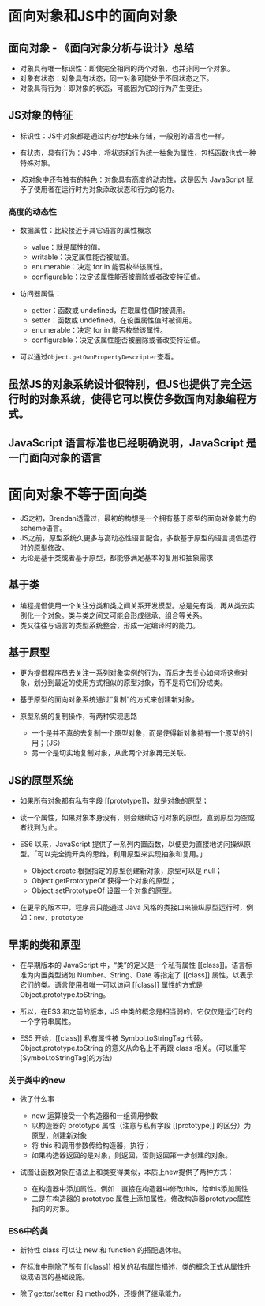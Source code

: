 # 面向对象和JS中的面向对象

## 面向对象 - 《面向对象分析与设计》总结

- 对象具有唯一标识性：即使完全相同的两个对象，也并非同一个对象。
- 对象有状态：对象具有状态，同一对象可能处于不同状态之下。
- 对象具有行为：即对象的状态，可能因为它的行为产生变迁。

## JS对象的特征

- 标识性：JS中对象都是通过内存地址来存储，一般别的语言也一样。
- 有状态，具有行为：JS中，将状态和行为统一抽象为属性，包括函数也式一种特殊对象。

- JS对象中还有独有的特色：对象具有高度的动态性，这是因为 JavaScript 赋予了使用者在运行时为对象添改状态和行为的能力。

### 高度的动态性

- 数据属性：比较接近于其它语言的属性概念
  - value：就是属性的值。
  - writable：决定属性能否被赋值。
  - enumerable：决定 for in 能否枚举该属性。
  - configurable：决定该属性能否被删除或者改变特征值。

- 访问器属性：
  - getter：函数或 undefined，在取属性值时被调用。
  - setter：函数或 undefined，在设置属性值时被调用。
  - enumerable：决定 for in 能否枚举该属性。
  - configurable：决定该属性能否被删除或者改变特征值。

- 可以通过`Object.getOwnPropertyDescripter`查看。

## 虽然JS的对象系统设计很特别，但JS也提供了完全运行时的对象系统，使得它可以模仿多数面向对象编程方式。

## JavaScript 语言标准也已经明确说明，JavaScript 是一门面向对象的语言

# 面向对象不等于面向类

- JS之初，Brendan透露过，最初的构想是一个拥有基于原型的面向对象能力的scheme语言。
- JS之前，原型系统久更多与高动态性语言配合，多数基于原型的语言提倡运行时的原型修改。
- 无论是基于类或者基于原型，都能够满足基本的复用和抽象需求

## 基于类
- 编程提倡使用一个关注分类和类之间关系开发模型。总是先有类，再从类去实例化一个对象。类与类之间又可能会形成继承、组合等关系。
- 类又往往与语言的类型系统整合，形成一定编译时的能力。

## 基于原型
- 更为提倡程序员去关注一系列对象实例的行为，而后才去关心如何将这些对象，划分到最近的使用方式相似的原型对象，而不是将它们分成类。
- 基于原型的面向对象系统通过“复制”的方式来创建新对象。

- 原型系统的复制操作，有两种实现思路
  - 一个是并不真的去复制一个原型对象，而是使得新对象持有一个原型的引用；（JS）
  - 另一个是切实地复制对象，从此两个对象再无关联。


## JS的原型系统
- 如果所有对象都有私有字段 [[prototype]]，就是对象的原型；
- 读一个属性，如果对象本身没有，则会继续访问对象的原型，直到原型为空或者找到为止。

- ES6 以来，JavaScript 提供了一系列内置函数，以便更为直接地访问操纵原型。「可以完全抛开类的思维，利用原型来实现抽象和复用。」
  - Object.create 根据指定的原型创建新对象，原型可以是 null；
  - Object.getPrototypeOf 获得一个对象的原型；
  - Object.setPrototypeOf 设置一个对象的原型。

- 在更早的版本中，程序员只能通过 Java 风格的类接口来操纵原型运行时，例如：`new, prototype`

## 早期的类和原型
- 在早期版本的 JavaScript 中，“类”的定义是一个私有属性 [[class]]。语言标准为内置类型诸如 Number、String、Date 等指定了 [[class]] 属性，以表示它们的类。语言使用者唯一可以访问 [[class]] 属性的方式是 Object.prototype.toString。

- 所以，在ES3 和之前的版本，JS 中类的概念是相当弱的，它仅仅是运行时的一个字符串属性。

- ES5 开始，[[class]] 私有属性被 Symbol.toStringTag 代替。Object.prototype.toString 的意义从命名上不再跟 class 相关。（可以重写[Symbol.toStringTag]的方法）

### 关于类中的new

- 做了什么事：
  - new 运算接受一个构造器和一组调用参数
  - 以构造器的 prototype 属性（注意与私有字段 [[prototype]] 的区分）为原型，创建新对象
  - 将 this 和调用参数传给构造器，执行；
  - 如果构造器返回的是对象，则返回，否则返回第一步创建的对象。

- 试图让函数对象在语法上和类变得类似，本质上new提供了两种方式：
  - 在构造器中添加属性。例如：直接在构造器中修改this，给this添加属性
  - 二是在构造器的 prototype 属性上添加属性。修改构造器prototype属性指向的对象。

### ES6中的类
- 新特性 class 可以让 new 和 function 的搭配退休啦。
- 在标准中删除了所有 [[class]] 相关的私有属性描述，类的概念正式从属性升级成语言的基础设施。

- 除了getter/setter 和 method外，还提供了继承能力。



